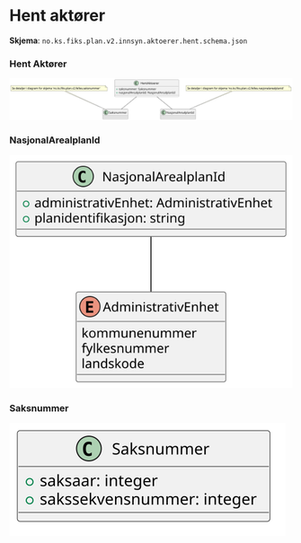 # Hent aktører

**Skjema**: `no.ks.fiks.plan.v2.innsyn.aktoerer.hent.schema.json`

### Hent Aktører

![aktoerer-hent](aktoerer-hent.svg)

### NasjonalArealplanId

![aktoerer-hent](./../no.ks.fiks.plan.v2.felles.nasjonalarealplanid/nasjonalarealplanid.svg)

### Saksnummer

![saksnummer-hent](./../no.ks.fiks.plan.v2.felles.saksnummer/saksnummer.svg)

